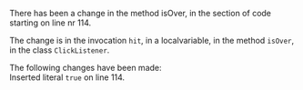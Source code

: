 There has been a change in the method isOver, in the section of code starting on line nr 114.
  
The change is in the invocation ```hit```, in a localvariable, in the method ```isOver```, in the class ```ClickListener```.
  
The following changes have been made:  
Inserted literal ```true``` on line 114.  
